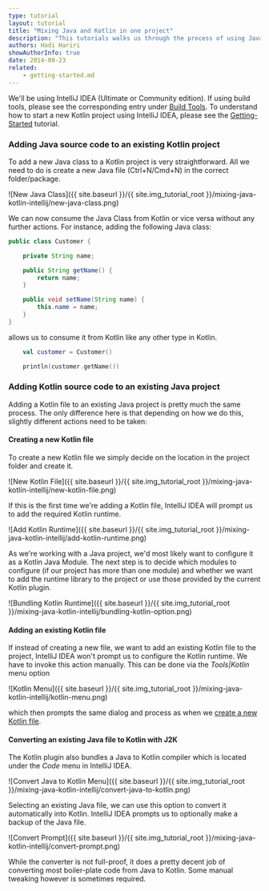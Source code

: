 ```yaml
---
type: tutorial
layout: tutorial
title: "Mixing Java and Kotlin in one project"
description: "This tutorials walks us through the process of using Java and Kotlin in a single IntelliJ IDEA project."
authors: Hadi Hariri
showAuthorInfo: true
date: 2014-09-23
related:
    - getting-started.md
---
```


We'll be using IntelliJ IDEA (Ultimate or Community edition). If using build tools, please see the corresponding
entry under [Build Tools](build-tools.html). To understand how to start a new Kotlin project using IntelliJ IDEA,
please see the [Getting-Started](getting-started.html) tutorial.

### Adding Java source code to an existing Kotlin project
To add a new Java class to a Kotlin project is very straightforward. All we need to do is create a new Java file (Ctrl+N/Cmd+N) in the correct folder/package.

![New Java Class]({{ site.baseurl }}/{{ site.img_tutorial_root }}/mixing-java-kotlin-intellij/new-java-class.png)


We can now consume the Java Class from Kotlin or vice versa without any further actions. For instance, adding the following Java class:

``` java
public class Customer {

    private String name;

    public String getName() {
        return name;
    }

    public void setName(String name) {
        this.name = name;
    }
}
```

allows us to consume it from Kotlin like any other type in Kotlin.

``` kotlin
    val customer = Customer()

    println(customer.getName())
```


### Adding Kotlin source code to an existing Java project
Adding a Kotlin file to an existing Java project is pretty much the same process. The only difference here is that depending on how we do this, slightly different actions need to be taken:

#### Creating a new Kotlin file
To create a new Kotlin file we simply decide on the location in the project folder and create it.

![New Kotlin File]({{ site.baseurl }}/{{ site.img_tutorial_root }}/mixing-java-kotlin-intellij/new-kotlin-file.png)

If this is the first time we're adding a Kotlin file, IntelliJ IDEA will prompt us to add the required Kotlin runtime.

![Add Kotlin Runtime]({{ site.baseurl }}/{{ site.img_tutorial_root }}/mixing-java-kotlin-intellij/add-kotlin-runtime.png)

As we're working with a Java project, we'd most likely want to configure it as a Kotlin Java Module.
The next step is to decide which modules to configure (if our project has more than one module) and whether we want to
add the runtime library to the project or use those provided by the current Kotlin plugin.

![Bundling Kotlin Runtime]({{ site.baseurl }}/{{ site.img_tutorial_root }}/mixing-java-kotlin-intellij/bundling-kotlin-option.png)

#### Adding an existing Kotlin file
If instead of creating a new file, we want to add an existing Kotlin file to the project, IntelliJ IDEA won't prompt us to configure the Kotlin runtime. We have to invoke
this action manually. This can be done via the *Tools\|Kotlin* menu option


![Kotlin Menu]({{ site.baseurl }}/{{ site.img_tutorial_root }}/mixing-java-kotlin-intellij/kotlin-menu.png)


which then prompts the same dialog and process as when we [create a new Kotlin file](#creating-a-new-kotlin-file).

#### Converting an existing Java file to Kotlin with J2K

The Kotlin plugin also bundles a Java to Kotlin compiler which is located under the *Code* menu in IntelliJ IDEA.

![Convert Java to Kotlin Menu]({{ site.baseurl }}/{{ site.img_tutorial_root }}/mixing-java-kotlin-intellij/convert-java-to-kotlin.png)

Selecting an existing Java file, we can use this option to convert it automatically into Kotlin. IntelliJ IDEA prompts us to optionally make a backup of the Java file.

![Convert Prompt]({{ site.baseurl }}/{{ site.img_tutorial_root }}/mixing-java-kotlin-intellij/convert-prompt.png)

While the converter is not full-proof, it does a pretty decent job of converting most boiler-plate code from Java to Kotlin. Some manual tweaking however is sometimes required.
